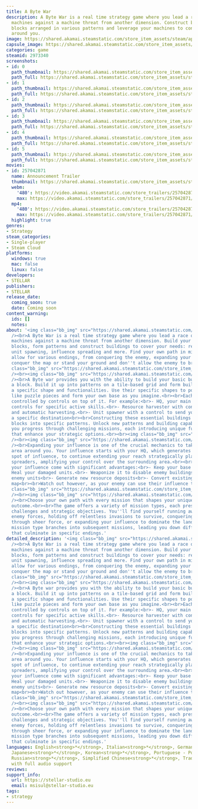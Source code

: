 ```yaml
---
title: A Byte War
description: A Byte War is a real time strategy game where you lead a race of block-based
  machines against a machine threat from another dimension. Construct buildings from
  blocks arranged in various patterns and leverage your machines to convert the world
  around you.
image: https://shared.akamai.steamstatic.com/store_item_assets/steam/apps/2973340/header.jpg?t=1731054221
capsule_image: https://shared.akamai.steamstatic.com/store_item_assets/steam/apps/2973340/capsule_231x87.jpg?t=1731054221
categories: game
steamid: 2973340
screenshots:
- id: 0
  path_thumbnail: https://shared.akamai.steamstatic.com/store_item_assets/steam/apps/2973340/ss_2a46eb3089a138d416a16bfb5915b5e15ddeb1e4.600x338.jpg?t=1731054221
  path_full: https://shared.akamai.steamstatic.com/store_item_assets/steam/apps/2973340/ss_2a46eb3089a138d416a16bfb5915b5e15ddeb1e4.1920x1080.jpg?t=1731054221
- id: 1
  path_thumbnail: https://shared.akamai.steamstatic.com/store_item_assets/steam/apps/2973340/ss_7915ea88ad0d4a9626d4a8f81e0f93a120d3880d.600x338.jpg?t=1731054221
  path_full: https://shared.akamai.steamstatic.com/store_item_assets/steam/apps/2973340/ss_7915ea88ad0d4a9626d4a8f81e0f93a120d3880d.1920x1080.jpg?t=1731054221
- id: 2
  path_thumbnail: https://shared.akamai.steamstatic.com/store_item_assets/steam/apps/2973340/ss_6af4b4557b789db4b8d93e75eae711caf0d4a44f.600x338.jpg?t=1731054221
  path_full: https://shared.akamai.steamstatic.com/store_item_assets/steam/apps/2973340/ss_6af4b4557b789db4b8d93e75eae711caf0d4a44f.1920x1080.jpg?t=1731054221
- id: 3
  path_thumbnail: https://shared.akamai.steamstatic.com/store_item_assets/steam/apps/2973340/ss_66b4448755f81cab735e2281cf54df69c9f97486.600x338.jpg?t=1731054221
  path_full: https://shared.akamai.steamstatic.com/store_item_assets/steam/apps/2973340/ss_66b4448755f81cab735e2281cf54df69c9f97486.1920x1080.jpg?t=1731054221
- id: 4
  path_thumbnail: https://shared.akamai.steamstatic.com/store_item_assets/steam/apps/2973340/ss_2117adc492287fadde74a313668ec2439378b8f3.600x338.jpg?t=1731054221
  path_full: https://shared.akamai.steamstatic.com/store_item_assets/steam/apps/2973340/ss_2117adc492287fadde74a313668ec2439378b8f3.1920x1080.jpg?t=1731054221
- id: 5
  path_thumbnail: https://shared.akamai.steamstatic.com/store_item_assets/steam/apps/2973340/ss_ea8ce0089fb6de3c1234f530dd75a5ef8e288b30.600x338.jpg?t=1731054221
  path_full: https://shared.akamai.steamstatic.com/store_item_assets/steam/apps/2973340/ss_ea8ce0089fb6de3c1234f530dd75a5ef8e288b30.1920x1080.jpg?t=1731054221
movies:
- id: 257042871
  name: Announcement Trailer
  thumbnail: https://shared.akamai.steamstatic.com/store_item_assets/steam/apps/257042871/movie.293x165.jpg?t=1723554632
  webm:
    '480': https://video.akamai.steamstatic.com/store_trailers/257042871/movie480_vp9.webm?t=1723554632
    max: https://video.akamai.steamstatic.com/store_trailers/257042871/movie_max_vp9.webm?t=1723554632
  mp4:
    '480': https://video.akamai.steamstatic.com/store_trailers/257042871/movie480.mp4?t=1723554632
    max: https://video.akamai.steamstatic.com/store_trailers/257042871/movie_max.mp4?t=1723554632
  highlight: true
genres:
- Strategy
steam_categories:
- Single-player
- Steam Cloud
platforms:
  windows: true
  mac: false
  linux: false
developers:
- STELLAR
publishers:
- STELLAR
release_date:
  coming_soon: true
  date: Coming soon
content_warning:
  ids: []
  notes:
about: '<img class="bb_img" src="https://shared.akamai.steamstatic.com/store_item_assets/steam/apps/2973340/extras/FirstIntro.gif?t=1731054221"
  /><br>A Byte War is a real time strategy game where you lead a race of block-based
  machines against a machine threat from another dimension. Build your base up from
  blocks, form patterns and construct buildings to cover your needs: resource harvesting,
  unit spawning, influence spreading and more. Find your own path in missions that
  allow for various endings, from conquering the enemy, expanding your influence to
  conquer the map or stand your ground and don''t allow the enemy to breach your defenses.<br><br><img
  class="bb_img" src="https://shared.akamai.steamstatic.com/store_item_assets/steam/apps/2973340/extras/Build_using_patterns.png?t=1731054221"
  /><br><img class="bb_img" src="https://shared.akamai.steamstatic.com/store_item_assets/steam/apps/2973340/extras/BuildUsingPatternsGif.gif?t=1731054221"
  /><br>A Byte war provides you with the ability to build your basic building block:
  a block. Build it up into patterns on a tile-based grid and form buildings with
  a specific shape and functionalities. Use their specific shapes to position them
  like puzzle pieces and form your own base as you imagine.<br><br>Each building is
  controlled by controls on top of it. For example:<br>- HQ, your main building with
  controls for specific active skills.<br>- Resource harvester with controls for spawning
  and automatic harvesting.<br>- Unit spawner with a control to send your units to
  a specific destination<br><br>Constructing these essential buildings requires arranging
  blocks into specific patterns. Unlock new patterns and building capabilities as
  you progress through challenging missions, each introducing unique functionalities
  that enhance your strategic options.<br><br><img class="bb_img" src="https://shared.akamai.steamstatic.com/store_item_assets/steam/apps/2973340/extras/Convert_the_world.png?t=1731054221"
  /><br><img class="bb_img" src="https://shared.akamai.steamstatic.com/store_item_assets/steam/apps/2973340/extras/ConvertTheWorld.gif?t=1731054221"
  /><br>Expanding your influence is one of the crucial mechanics to take over the
  area around you. Your influence starts with your HQ, which generates a permanent
  spot of influence, to continue extending your reach strategically place influence
  spreaders, amplifying your control over the surrounding area.<br><br>Areas under
  your influence come with significant advantages:<br>- Keep your base up and running<br>-
  Heal your damaged units.<br>- Weaponize it to disable enemy buildings and damage
  enemy units<br>- Generate new resource deposits<br>- Convert existing ones on the
  map<br><br>Watch out however, as your enemy can use their influence to counter yours.<br><br><img
  class="bb_img" src="https://shared.akamai.steamstatic.com/store_item_assets/steam/apps/2973340/extras/Choose_your_own_path.png?t=1731054221"
  /><br><img class="bb_img" src="https://shared.akamai.steamstatic.com/store_item_assets/steam/apps/2973340/extras/lastgif.gif?t=1731054221"
  /><br>Choose your own path with every mission that shapes your unique journey and
  outcome.<br><br>The game offers a variety of mission types, each presenting distinct
  challenges and strategic objectives. You''ll find yourself running away from overwhelming
  enemy forces, holding off relentless invasions to survive, conquering enemy territories
  through sheer force, or expanding your influence to dominate the landscape.<br>Each
  mission type branches into subsequent missions, leading you down different paths
  that culminate in specific endings.'
detailed_description: '<img class="bb_img" src="https://shared.akamai.steamstatic.com/store_item_assets/steam/apps/2973340/extras/FirstIntro.gif?t=1731054221"
  /><br>A Byte War is a real time strategy game where you lead a race of block-based
  machines against a machine threat from another dimension. Build your base up from
  blocks, form patterns and construct buildings to cover your needs: resource harvesting,
  unit spawning, influence spreading and more. Find your own path in missions that
  allow for various endings, from conquering the enemy, expanding your influence to
  conquer the map or stand your ground and don''t allow the enemy to breach your defenses.<br><br><img
  class="bb_img" src="https://shared.akamai.steamstatic.com/store_item_assets/steam/apps/2973340/extras/Build_using_patterns.png?t=1731054221"
  /><br><img class="bb_img" src="https://shared.akamai.steamstatic.com/store_item_assets/steam/apps/2973340/extras/BuildUsingPatternsGif.gif?t=1731054221"
  /><br>A Byte war provides you with the ability to build your basic building block:
  a block. Build it up into patterns on a tile-based grid and form buildings with
  a specific shape and functionalities. Use their specific shapes to position them
  like puzzle pieces and form your own base as you imagine.<br><br>Each building is
  controlled by controls on top of it. For example:<br>- HQ, your main building with
  controls for specific active skills.<br>- Resource harvester with controls for spawning
  and automatic harvesting.<br>- Unit spawner with a control to send your units to
  a specific destination<br><br>Constructing these essential buildings requires arranging
  blocks into specific patterns. Unlock new patterns and building capabilities as
  you progress through challenging missions, each introducing unique functionalities
  that enhance your strategic options.<br><br><img class="bb_img" src="https://shared.akamai.steamstatic.com/store_item_assets/steam/apps/2973340/extras/Convert_the_world.png?t=1731054221"
  /><br><img class="bb_img" src="https://shared.akamai.steamstatic.com/store_item_assets/steam/apps/2973340/extras/ConvertTheWorld.gif?t=1731054221"
  /><br>Expanding your influence is one of the crucial mechanics to take over the
  area around you. Your influence starts with your HQ, which generates a permanent
  spot of influence, to continue extending your reach strategically place influence
  spreaders, amplifying your control over the surrounding area.<br><br>Areas under
  your influence come with significant advantages:<br>- Keep your base up and running<br>-
  Heal your damaged units.<br>- Weaponize it to disable enemy buildings and damage
  enemy units<br>- Generate new resource deposits<br>- Convert existing ones on the
  map<br><br>Watch out however, as your enemy can use their influence to counter yours.<br><br><img
  class="bb_img" src="https://shared.akamai.steamstatic.com/store_item_assets/steam/apps/2973340/extras/Choose_your_own_path.png?t=1731054221"
  /><br><img class="bb_img" src="https://shared.akamai.steamstatic.com/store_item_assets/steam/apps/2973340/extras/lastgif.gif?t=1731054221"
  /><br>Choose your own path with every mission that shapes your unique journey and
  outcome.<br><br>The game offers a variety of mission types, each presenting distinct
  challenges and strategic objectives. You''ll find yourself running away from overwhelming
  enemy forces, holding off relentless invasions to survive, conquering enemy territories
  through sheer force, or expanding your influence to dominate the landscape.<br>Each
  mission type branches into subsequent missions, leading you down different paths
  that culminate in specific endings.'
languages: English<strong>*</strong>, Italian<strong>*</strong>, German<strong>*</strong>,
  Japanese<strong>*</strong>, Korean<strong>*</strong>, Portuguese - Portugal<strong>*</strong>,
  Russian<strong>*</strong>, Simplified Chinese<strong>*</strong>, Traditional Chinese<strong>*</strong><br><strong>*</strong>languages
  with full audio support
reviews:
support_info:
  url: https://stellar-studio.eu
  email: msisul@stellar-studio.eu
tags:
- strategy
---
```

